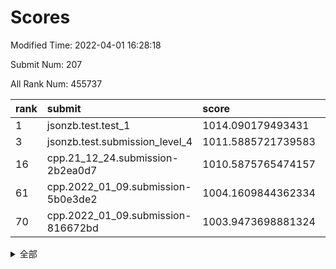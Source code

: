 # Scores

Modified Time: 2022-04-01 16:28:18

Submit Num: 207

All Rank Num: 455737

| rank |               submit               |       score        |       sigma        | pk_num |
| :--- | :--------------------------------- | :----------------- | :----------------- | :----- |
| 1    | jsonzb.test.test_1                 | 1014.090179493431  | 0.8294101487311374 | 8803   |
| 3    | jsonzb.test.submission_level_4     | 1011.5885721739583 | 0.7952652429247847 | 8808   |
| 16   | cpp.21_12_24.submission-2b2ea0d7   | 1010.5875765474157 | 0.7754547735676327 | 8810   |
| 61   | cpp.2022_01_09.submission-5b0e3de2 | 1004.1609844362334 | 0.7222307311784929 | 8807   |
| 70   | cpp.2022_01_09.submission-816672bd | 1003.9473698881324 | 0.7170519623041902 | 8813   |


<details>
<summary>全部</summary>

| rank |                 submit                 |       score        |       sigma        | pk_num |
| :--- | :------------------------------------- | :----------------- | :----------------- | :----- |
| 1    | jsonzb.test.test_1                     | 1014.090179493431  | 0.8294101487311374 | 8803   |
| 2    | gobigger.level_3.submission_level_3_13 | 1012.1167967959436 | 0.7915408847079919 | 8806   |
| 3    | jsonzb.test.submission_level_4         | 1011.5885721739583 | 0.7952652429247847 | 8808   |
| 4    | gobigger.level_3.submission_level_3_26 | 1011.4280824690593 | 0.8054268457699082 | 8809   |
| 5    | gobigger.level_3.submission_level_3_41 | 1011.2518408772007 | 0.7739258227037944 | 8808   |
| 6    | gobigger.level_3.submission_level_3_47 | 1011.1085078098744 | 0.761052994373755  | 8808   |
| 7    | gobigger.level_3.submission_level_3_39 | 1011.0192698636376 | 0.758705276235211  | 8807   |
| 8    | gobigger.level_3.submission_level_3_38 | 1011.0124252972875 | 0.7475410386035591 | 8807   |
| 9    | gobigger.level_3.submission_level_3_48 | 1010.961831675909  | 0.7548590596561602 | 8802   |
| 10   | gobigger.level_3.submission_level_3_1  | 1010.9325101762065 | 0.7949265342546373 | 8811   |
| 11   | gobigger.level_3.submission_level_3_0  | 1010.8295081187543 | 0.7674551960418753 | 8806   |
| 12   | gobigger.level_3.submission_level_3_11 | 1010.8261899339944 | 0.7598106590772723 | 8807   |
| 13   | gobigger.level_3.submission_level_3_36 | 1010.7839015394551 | 0.7880932556870733 | 8808   |
| 14   | gobigger.level_3.submission_level_3_16 | 1010.7058570822339 | 0.7846379833881618 | 8807   |
| 15   | gobigger.level_3.submission_level_3_7  | 1010.6129354187376 | 0.7561849326371981 | 8808   |
| 16   | cpp.21_12_24.submission-2b2ea0d7       | 1010.5875765474157 | 0.7754547735676327 | 8810   |
| 17   | gobigger.level_3.submission_level_3_9  | 1010.5666725490262 | 0.7395375602763963 | 8806   |
| 18   | gobigger.level_3.submission_level_3_23 | 1010.5525656089792 | 0.7544135276869254 | 8803   |
| 19   | gobigger.level_3.submission_level_3_20 | 1010.44320166511   | 0.7376615254316625 | 8807   |
| 20   | gobigger.level_3.submission_level_3_35 | 1010.434042044436  | 0.7478929286089318 | 8808   |
| 21   | gobigger.level_3.submission_level_3_2  | 1010.4332789552066 | 0.7472154009835655 | 8806   |
| 22   | gobigger.level_3.submission_level_3_5  | 1010.4150925293212 | 0.76551502053383   | 8808   |
| 23   | gobigger.level_3.submission_level_3_12 | 1010.4004653269916 | 0.7588056452450517 | 8807   |
| 24   | gobigger.level_3.submission_level_3_29 | 1010.2460225601614 | 0.7536707832944021 | 8802   |
| 25   | gobigger.level_3.submission_level_3_6  | 1010.2390663383129 | 0.7812899749288656 | 8808   |
| 26   | gobigger.level_3.submission_level_3_4  | 1010.1992703663376 | 0.7413843399597336 | 8812   |
| 27   | gobigger.level_3.submission_level_3_30 | 1010.133047764062  | 0.7491866487891953 | 8808   |
| 28   | gobigger.level_3.submission_level_3_15 | 1010.0947340101307 | 0.7432747646101309 | 8807   |
| 29   | gobigger.level_3.submission_level_3_25 | 1010.0427368177001 | 0.7470675637756305 | 8810   |
| 30   | gobigger.level_3.submission_level_3_10 | 1009.942436653932  | 0.7541098646672921 | 8809   |
| 31   | gobigger.level_3.submission_level_3_45 | 1009.8532867995341 | 0.7521953096561997 | 8805   |
| 32   | gobigger.level_3.submission_level_3_14 | 1009.8460270381001 | 0.737575990444562  | 8802   |
| 33   | gobigger.level_3.submission_level_3_3  | 1009.6781070899636 | 0.7651132179883993 | 8808   |
| 34   | gobigger.level_3.submission_level_3_37 | 1009.6719506359975 | 0.754764044903023  | 8811   |
| 35   | gobigger.level_3.submission_level_3_43 | 1009.6659703557151 | 0.7682171310478022 | 8809   |
| 36   | gobigger.level_3.submission_level_3_24 | 1009.6592626067087 | 0.7430990372763717 | 8806   |
| 37   | gobigger.level_3.submission_level_3_32 | 1009.5543425424954 | 0.7513777536879254 | 8810   |
| 38   | gobigger.level_3.submission_level_3_28 | 1009.5458352006566 | 0.7454221732734237 | 8810   |
| 39   | gobigger.level_3.submission_level_3_40 | 1009.5342739604991 | 0.7471288391733683 | 8808   |
| 40   | gobigger.level_3.submission_level_3_44 | 1009.5127592716676 | 0.7538664188947081 | 8806   |
| 41   | gobigger.level_3.submission_level_3_21 | 1009.4904463738316 | 0.734925396366895  | 8806   |
| 42   | gobigger.level_3.submission_level_3_31 | 1009.454445974656  | 0.757136086776999  | 8812   |
| 43   | gobigger.level_3.submission_level_3_19 | 1009.4243961324471 | 0.7440203705186749 | 8813   |
| 44   | gobigger.level_3.submission_level_3_27 | 1009.3298106159305 | 0.7453655329966424 | 8804   |
| 45   | gobigger.level_3.submission_level_3_22 | 1009.2424731909248 | 0.7430226434625871 | 8809   |
| 46   | gobigger.level_3.submission_level_3_46 | 1009.0662035583057 | 0.7449910033503122 | 8804   |
| 47   | gobigger.level_3.submission_level_3_8  | 1009.0648709456192 | 0.7492261912317983 | 8808   |
| 48   | gobigger.level_3.submission_level_3_17 | 1008.9688046888142 | 0.7525962874869886 | 8804   |
| 49   | gobigger.level_3.submission_level_3_34 | 1008.6531067266352 | 0.7378987439305377 | 8807   |
| 50   | gobigger.level_3.submission_level_3_33 | 1008.4683971929094 | 0.7433096703233287 | 8803   |
| 51   | gobigger.level_3.submission_level_3_18 | 1008.331095039686  | 0.7516053124371314 | 8807   |
| 52   | gobigger.level_3.submission_level_3_49 | 1008.1879056351653 | 0.7493526512491723 | 8804   |
| 53   | gobigger.level_3.submission_level_3_42 | 1007.5052377912505 | 0.7448192666524611 | 8809   |
| 54   | gobigger.level_1.submission_level_1_32 | 1005.2124269900139 | 0.7308197047941741 | 8802   |
| 55   | gobigger.level_1.submission_level_1_41 | 1005.1644038739009 | 0.714160283467752  | 8799   |
| 56   | gobigger.level_1.submission_level_1_36 | 1004.5507836826928 | 0.7144573777198229 | 8798   |
| 57   | gobigger.level_1.submission_level_1_34 | 1004.4151254880368 | 0.7174465355005727 | 8807   |
| 58   | gobigger.level_1.submission_level_1_42 | 1004.3977844381225 | 0.7154579917558053 | 8811   |
| 59   | gobigger.level_1.submission_level_1_43 | 1004.2234309770579 | 0.7149166579878057 | 8813   |
| 60   | gobigger.level_1.submission_level_1_47 | 1004.1899028524873 | 0.7393035084528368 | 8807   |
| 61   | cpp.2022_01_09.submission-5b0e3de2     | 1004.1609844362334 | 0.7222307311784929 | 8807   |
| 62   | gobigger.level_1.submission_level_1_24 | 1004.1423110621053 | 0.7278754400779632 | 8810   |
| 63   | gobigger.level_1.submission_level_1_8  | 1004.079275525817  | 0.7374616113509046 | 8809   |
| 64   | gobigger.level_1.submission_level_1_7  | 1004.0696216509551 | 0.7305851591739071 | 8805   |
| 65   | gobigger.level_1.submission_level_1_38 | 1004.0401872217661 | 0.7118757191896183 | 8808   |
| 66   | gobigger.level_1.submission_level_1_35 | 1004.0108524203268 | 0.7132244881833599 | 8808   |
| 67   | gobigger.level_1.submission_level_1_25 | 1003.979103833784  | 0.7137986112107991 | 8806   |
| 68   | gobigger.level_1.submission_level_1_13 | 1003.9589852321931 | 0.7196255159395172 | 8801   |
| 69   | gobigger.level_1.submission_level_1_20 | 1003.9564985583547 | 0.7124811042019993 | 8806   |
| 70   | cpp.2022_01_09.submission-816672bd     | 1003.9473698881324 | 0.7170519623041902 | 8813   |
| 71   | gobigger.level_1.submission_level_1_1  | 1003.9377005346097 | 0.7404013203245927 | 8810   |
| 72   | gobigger.level_1.submission_level_1_14 | 1003.9301414632457 | 0.7185046396607752 | 8802   |
| 73   | gobigger.level_1.submission_level_1_0  | 1003.8002706118451 | 0.7125648818742043 | 8807   |
| 74   | gobigger.level_1.submission_level_1_46 | 1003.797154874345  | 0.7180102808271114 | 8805   |
| 75   | gobigger.level_1.submission_level_1_28 | 1003.7917530172142 | 0.7170305500649848 | 8808   |
| 76   | gobigger.level_1.submission_level_1_2  | 1003.7896616740657 | 0.7195675950454617 | 8804   |
| 77   | gobigger.level_1.submission_level_1_22 | 1003.6466435760942 | 0.7293802553886325 | 8806   |
| 78   | gobigger.level_1.submission_level_1_29 | 1003.6120278942942 | 0.7090873163679051 | 8812   |
| 79   | gobigger.level_1.submission_level_1_17 | 1003.5216307550693 | 0.7215499891482178 | 8808   |
| 80   | gobigger.level_1.submission_level_1_30 | 1003.4208412121671 | 0.7135012255491129 | 8807   |
| 81   | gobigger.level_1.submission_level_1_49 | 1003.3817730982935 | 0.7178305126079125 | 8806   |
| 82   | gobigger.level_1.submission_level_1_21 | 1003.3666078321426 | 0.7258240504160893 | 8808   |
| 83   | gobigger.level_1.submission_level_1_3  | 1003.3602221213341 | 0.7250339066442154 | 8808   |
| 84   | gobigger.level_1.submission_level_1_16 | 1003.3548182020651 | 0.7096253199441889 | 8805   |
| 85   | gobigger.level_1.submission_level_1_23 | 1003.2536063728129 | 0.7097485118749491 | 8806   |
| 86   | gobigger.level_1.submission_level_1_40 | 1003.2417469208672 | 0.7209904876500414 | 8809   |
| 87   | gobigger.level_1.submission_level_1_9  | 1003.2276419042227 | 0.7092638321020505 | 8802   |
| 88   | gobigger.level_1.submission_level_1_33 | 1003.2039045312566 | 0.7213755816365665 | 8808   |
| 89   | gobigger.level_1.submission_level_1_26 | 1003.1922025839443 | 0.7175497973087819 | 8806   |
| 90   | gobigger.level_1.submission_level_1_6  | 1003.185759093659  | 0.7153340464345805 | 8806   |
| 91   | gobigger.level_1.submission_level_1_15 | 1003.1560034949401 | 0.7077045413831774 | 8802   |
| 92   | gobigger.level_1.submission_level_1_27 | 1003.1304299270009 | 0.7149523853290605 | 8803   |
| 93   | gobigger.level_1.submission_level_1_44 | 1003.092693072771  | 0.7159361025659987 | 8804   |
| 94   | gobigger.level_1.submission_level_1_37 | 1003.0799514650076 | 0.7294388968523954 | 8803   |
| 95   | gobigger.level_1.submission_level_1_31 | 1002.9793632715831 | 0.7078506797722417 | 8807   |
| 96   | gobigger.level_1.submission_level_1_18 | 1002.9100714172006 | 0.710943682372636  | 8808   |
| 97   | gobigger.level_1.submission_level_1_4  | 1002.8777032639437 | 0.7020289843853924 | 8803   |
| 98   | gobigger.level_1.submission_level_1_5  | 1002.7579440196773 | 0.7169701397917143 | 8807   |
| 99   | gobigger.level_1.submission_level_1_45 | 1002.6280736953702 | 0.7096081716798164 | 8807   |
| 100  | gobigger.level_1.submission_level_1_48 | 1002.4796888152971 | 0.7017249770140218 | 8802   |
| 101  | gobigger.level_1.submission_level_1_39 | 1002.4544373203755 | 0.7152589303153208 | 8802   |
| 102  | gobigger.level_1.submission_level_1_12 | 1002.3376321383466 | 0.7271212965477459 | 8811   |
| 103  | gobigger.level_1.submission_level_1_11 | 1002.3173658742433 | 0.7217583037356406 | 8804   |
| 104  | gobigger.level_1.submission_level_1_10 | 1002.0139335263361 | 0.7078399040759046 | 8806   |
| 105  | gobigger.level_1.submission_level_1_19 | 1002.0049924643557 | 0.7200729909979736 | 8808   |
| 106  | gobigger.random.submission_random_48   | 997.2068767790364  | 0.7121186640107359 | 8808   |
| 107  | gobigger.random.submission_random_7    | 996.9375434456283  | 0.719532521042149  | 8805   |
| 108  | gobigger.random.submission_random_47   | 996.7810213195415  | 0.706789582871294  | 8810   |
| 109  | gobigger.random.submission_random_22   | 996.7429681791872  | 0.7082843444485979 | 8804   |
| 110  | gobigger.random.submission_random_39   | 996.7294902285126  | 0.7179592430298096 | 8810   |
| 111  | gobigger.random.submission_random_25   | 996.7287214475739  | 0.7239062163888804 | 8807   |
| 112  | gobigger.random.submission_random_19   | 996.6769045223325  | 0.7101263318924266 | 8808   |
| 113  | gobigger.random.submission_random_6    | 996.6564201429403  | 0.7125605365747616 | 8809   |
| 114  | gobigger.random.submission_random_27   | 996.6231694947962  | 0.7107352846435476 | 8804   |
| 115  | gobigger.random.submission_random_0    | 996.5959851707071  | 0.7081435227110953 | 8807   |
| 116  | gobigger.random.submission_random_32   | 996.5621657529276  | 0.7172203460404563 | 8807   |
| 117  | gobigger.random.submission_random_35   | 996.4891607058604  | 0.7051277850921749 | 8809   |
| 118  | gobigger.random.submission_random_16   | 996.4248950354361  | 0.7142205319987555 | 8811   |
| 119  | gobigger.random.submission_random_9    | 996.3665316247555  | 0.7123363484039069 | 8805   |
| 120  | gobigger.random.submission_random_13   | 996.3198306953128  | 0.7111016717470396 | 8802   |
| 121  | gobigger.random.submission_random_2    | 996.2662182182922  | 0.716072626273763  | 8809   |
| 122  | gobigger.random.submission_random_10   | 996.2648743981154  | 0.726351882383061  | 8803   |
| 123  | gobigger.random.submission_random_49   | 996.2623080223178  | 0.697807401998924  | 8805   |
| 124  | gobigger.random.submission_random_29   | 996.2487593667418  | 0.7177984243197589 | 8808   |
| 125  | gobigger.random.submission_random_46   | 996.2379284243631  | 0.7130074726455969 | 8803   |
| 126  | gobigger.random.submission_random_18   | 996.144077402986   | 0.7057982853659702 | 8804   |
| 127  | gobigger.random.submission_random_42   | 996.0741300922077  | 0.7147020677103388 | 8808   |
| 128  | gobigger.random.submission_random_5    | 996.0657492154733  | 0.7293996994728535 | 8807   |
| 129  | gobigger.random.submission_random_31   | 996.0653515597098  | 0.7086458293422538 | 8808   |
| 130  | gobigger.random.submission_random_40   | 996.0535347705472  | 0.7288840532713133 | 8809   |
| 131  | gobigger.random.submission_random_26   | 995.9863991883757  | 0.6892385454073761 | 8806   |
| 132  | gobigger.random.submission_random_30   | 995.984742676031   | 0.7220586604785928 | 8807   |
| 133  | gobigger.random.submission_random_21   | 995.9805525733383  | 0.7163373475701968 | 8806   |
| 134  | gobigger.random.submission_random_1    | 995.9513746744504  | 0.7123300742202302 | 8806   |
| 135  | gobigger.random.submission_random_45   | 995.9257883524845  | 0.7127325853725083 | 8805   |
| 136  | gobigger.random.submission_random_43   | 995.9180573942971  | 0.7066548339410896 | 8804   |
| 137  | gobigger.random.submission_random_37   | 995.9057378181043  | 0.7198901854498758 | 8805   |
| 138  | gobigger.random.submission_random_38   | 995.9013765379927  | 0.7049691400487957 | 8801   |
| 139  | gobigger.random.submission_random_12   | 995.8535748779326  | 0.7095412326022996 | 8809   |
| 140  | gobigger.random.submission_random_11   | 995.8350457494471  | 0.6995848300139071 | 8810   |
| 141  | gobigger.random.submission_random_36   | 995.7356153788379  | 0.7099624595875887 | 8804   |
| 142  | gobigger.random.submission_random_28   | 995.6644262688852  | 0.7224751875197031 | 8804   |
| 143  | gobigger.random.submission_random_44   | 995.643275587498   | 0.7162217172948145 | 8810   |
| 144  | gobigger.random.submission_random_20   | 995.625446804651   | 0.7122080348100294 | 8809   |
| 145  | gobigger.random.submission_random_17   | 995.6100915988102  | 0.7047772208546372 | 8801   |
| 146  | gobigger.random.submission_random_15   | 995.5789399928167  | 0.704665177366689  | 8800   |
| 147  | gobigger.random.submission_random_34   | 995.5146072804763  | 0.7174749439011906 | 8806   |
| 148  | gobigger.random.submission_random_23   | 995.4451660774008  | 0.7144570921065444 | 8802   |
| 149  | gobigger.random.submission_random_8    | 995.3975455567037  | 0.7178937773016589 | 8804   |
| 150  | gobigger.random.submission_random_24   | 995.3586172551076  | 0.7119942682124855 | 8804   |
| 151  | gobigger.random.submission_random_4    | 995.3367587605454  | 0.6948084161659501 | 8806   |
| 152  | gobigger.random.submission_random_33   | 995.3058791541017  | 0.7073308080544592 | 8803   |
| 153  | gobigger.random.submission_random_41   | 995.1847694132757  | 0.7063634264722953 | 8807   |
| 154  | gobigger.random.submission_random_3    | 995.1582471541265  | 0.7099053814742817 | 8811   |
| 155  | gobigger.random.submission_random_14   | 994.9549805874468  | 0.7100442986839116 | 8806   |
| 156  | gobigger.level_2.submission_level_2_6  | 994.8809673223841  | 0.7384954748512703 | 8803   |
| 157  | gobigger.level_2.submission_level_2_48 | 993.918630808583   | 0.722120955599199  | 8804   |
| 158  | gobigger.level_2.submission_level_2_31 | 993.5912370469443  | 0.7272738436092666 | 8810   |
| 159  | gobigger.level_2.submission_level_2_39 | 993.5093649630835  | 0.7314975197483696 | 8802   |
| 160  | gobigger.level_2.submission_level_2_20 | 993.1794988672218  | 0.7341366277334306 | 8798   |
| 161  | gobigger.level_2.submission_level_2_33 | 993.1455005116691  | 0.7500028678541237 | 8806   |
| 162  | gobigger.level_2.submission_level_2_14 | 993.1414438788632  | 0.7407059280935181 | 8808   |
| 163  | gobigger.level_2.submission_level_2_47 | 993.1124226815568  | 0.7527926119318672 | 8808   |
| 164  | gobigger.level_2.submission_level_2_35 | 993.0586478060743  | 0.7398261803677529 | 8805   |
| 165  | gobigger.level_2.submission_level_2_8  | 993.0168188200553  | 0.7356320748737412 | 8807   |
| 166  | gobigger.level_2.submission_level_2_25 | 993.0128496964338  | 0.7485354617263147 | 8811   |
| 167  | gobigger.level_2.submission_level_2_44 | 992.933728051743   | 0.7308780526778029 | 8808   |
| 168  | gobigger.level_2.submission_level_2_29 | 992.7363669552028  | 0.7451771619378786 | 8807   |
| 169  | gobigger.level_2.submission_level_2_27 | 992.5905521252843  | 0.741732616510278  | 8809   |
| 170  | gobigger.level_2.submission_level_2_38 | 992.4766909011194  | 0.7289517825831408 | 8810   |
| 171  | gobigger.level_2.submission_level_2_7  | 992.4544156855596  | 0.7323012089414488 | 8810   |
| 172  | gobigger.level_2.submission_level_2_40 | 992.4434569788035  | 0.7347262501517569 | 8805   |
| 173  | gobigger.level_2.submission_level_2_36 | 992.3709108988207  | 0.7335923744717261 | 8805   |
| 174  | gobigger.level_2.submission_level_2_21 | 992.2917411847496  | 0.7371446513568654 | 8802   |
| 175  | gobigger.level_2.submission_level_2_3  | 992.267618194665   | 0.7319082415114389 | 8810   |
| 176  | gobigger.level_2.submission_level_2_24 | 992.2395099047911  | 0.7337089167042249 | 8808   |
| 177  | gobigger.level_2.submission_level_2_42 | 992.1696204587972  | 0.7388694005213738 | 8808   |
| 178  | gobigger.level_2.submission_level_2_34 | 992.1520910861997  | 0.7496001935187878 | 8808   |
| 179  | gobigger.level_2.submission_level_2_46 | 992.1241561209689  | 0.7512769936330271 | 8805   |
| 180  | gobigger.level_2.submission_level_2_41 | 992.0467070860833  | 0.746335897592228  | 8807   |
| 181  | gobigger.level_2.submission_level_2_43 | 991.9358704318531  | 0.750442947173335  | 8806   |
| 182  | gobigger.level_2.submission_level_2_4  | 991.934399641626   | 0.7694725341548975 | 8804   |
| 183  | gobigger.level_2.submission_level_2_30 | 991.8473072063389  | 0.7593839283496945 | 8808   |
| 184  | gobigger.level_2.submission_level_2_32 | 991.8319705348104  | 0.7627537871899349 | 8806   |
| 185  | gobigger.level_2.submission_level_2_2  | 991.7651526828136  | 0.7360545929038237 | 8806   |
| 186  | gobigger.level_2.submission_level_2_23 | 991.7540347312695  | 0.7467333619848909 | 8810   |
| 187  | gobigger.level_2.submission_level_2_10 | 991.6333188161747  | 0.758963022138685  | 8805   |
| 188  | gobigger.level_2.submission_level_2_17 | 991.5962543525307  | 0.7361315019879523 | 8804   |
| 189  | gobigger.level_2.submission_level_2_37 | 991.5842416576676  | 0.739191649217518  | 8808   |
| 190  | gobigger.level_2.submission_level_2_45 | 991.5414609629152  | 0.7519792230494265 | 8810   |
| 191  | gobigger.level_2.submission_level_2_13 | 991.3165590730498  | 0.7407021196992    | 8805   |
| 192  | gobigger.level_2.submission_level_2_16 | 991.3162685613205  | 0.7472768303517823 | 8809   |
| 193  | gobigger.level_2.submission_level_2_22 | 991.2927189458233  | 0.7432421964312248 | 8808   |
| 194  | gobigger.level_2.submission_level_2_18 | 991.2620483030095  | 0.7434143803156001 | 8809   |
| 195  | gobigger.level_2.submission_level_2_19 | 991.2159621462467  | 0.7642360528607173 | 8806   |
| 196  | gobigger.level_2.submission_level_2_28 | 991.101493821828   | 0.7462552277711346 | 8803   |
| 197  | gobigger.level_2.submission_level_2_1  | 991.0341747565849  | 0.7528368426604035 | 8808   |
| 198  | gobigger.level_2.submission_level_2_15 | 990.96275751341    | 0.7527415249062046 | 8807   |
| 199  | gobigger.level_2.submission_level_2_11 | 990.8576867895669  | 0.7670404342122579 | 8805   |
| 200  | gobigger.level_2.submission_level_2_26 | 990.8024351084407  | 0.7657747227590166 | 8810   |
| 201  | gobigger.level_2.submission_level_2_5  | 990.5056337372811  | 0.7633473608879925 | 8804   |
| 202  | gobigger.level_2.submission_level_2_12 | 990.4603941517444  | 0.7679739815849685 | 8804   |
| 203  | gobigger.level_2.submission_level_2_9  | 990.1163360268079  | 0.759028935175942  | 8808   |
| 204  | gobigger.level_2.submission_level_2_0  | 989.4966913934987  | 0.781078926461474  | 8804   |
| 205  | gobigger.level_2.submission_level_2_49 | 988.813223131656   | 0.7984440900774987 | 8805   |
| 206  | gobigger.none.submission_none_0        | 976.248658951291   | 1.4009398892369203 | 8806   |
| 207  | gobigger.none.submission_none_1        | 974.6765342832912  | 1.6745689440163383 | 8812   |

</details>